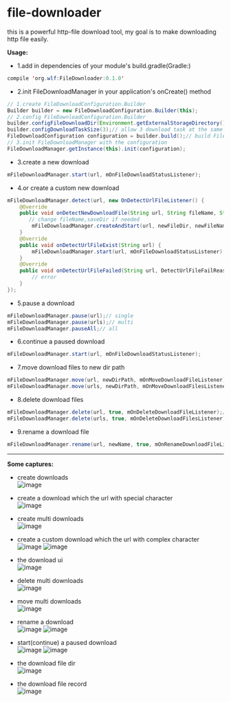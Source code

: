 # file-downloader

this is a powerful http-file download tool, my goal is to make downloading http file easily.

**Usage:**
* 1.add in dependencies of your module's build.gradle(Gradle:)
``` java
compile 'org.wlf:FileDownloader:0.1.0'
``` 

* 2.init FileDownloadManager in your application's onCreate() method
``` java
// 1.create FileDownloadConfiguration.Builder
Builder builder = new FileDownloadConfiguration.Builder(this);
// 2.config FileDownloadConfiguration.Builder
builder.configFileDownloadDir(Environment.getExternalStorageDirectory().getAbsolutePath() + File.separator + "FileDownloader");// config the download path
builder.configDownloadTaskSize(3);// allow 3 download task at the same time
FileDownloadConfiguration configuration = builder.build();// build FileDownloadConfiguration with the builder
// 3.init FileDownloadManager with the configuration
FileDownloadManager.getInstance(this).init(configuration);
```

* 3.create a new download
``` java
mFileDownloadManager.start(url, mOnFileDownloadStatusListener);
```

* 4.or create a custom new download
``` java
mFileDownloadManager.detect(url, new OnDetectUrlFileListener() {
    @Override
    public void onDetectNewDownloadFile(String url, String fileName, String saveDir, int fileSize) {
       // change fileName,saveDir if needed
        mFileDownloadManager.createAndStart(url, newFileDir, newFileName, mOnFileDownloadStatusListener);
    }
    @Override
    public void onDetectUrlFileExist(String url) {
        mFileDownloadManager.start(url, mOnFileDownloadStatusListener);
    }
    @Override
    public void onDetectUrlFileFailed(String url, DetectUrlFileFailReason failReason) {
        // error
    }
});
```

* 5.pause a download
``` java
mFileDownloadManager.pause(url);// single
mFileDownloadManager.pause(urls);// multi
mFileDownloadManager.pauseAll;// all
```

* 6.continue a paused download
``` java
mFileDownloadManager.start(url, mOnFileDownloadStatusListener);
```

* 7.move download files to new dir path
``` java
mFileDownloadManager.move(url, newDirPath, mOnMoveDownloadFileListener);// single file
mFileDownloadManager.move(urls, newDirPath, mOnMoveDownloadFilesListener);// multi files
```

* 8.delete download files
``` java
mFileDownloadManager.delete(url, true, mOnDeleteDownloadFileListener);// single file
mFileDownloadManager.delete(urls, true, mOnDeleteDownloadFilesListener);// multi files
```

* 9.rename a download file
``` java
mFileDownloadManager.rename(url, newName, true, mOnRenameDownloadFileListener);
```

------------------------------------------------------------------------
**Some captures:**

* create downloads                                                    
![image](https://github.com/wlfcolin/file-downloader/blob/master/capture/device-2015-11-27-160200.png)

* create a download which the url with special character                          
![image](https://github.com/wlfcolin/file-downloader/blob/master/capture/device-2015-11-27-160214.png)

* create multi downloads                                                    
![image](https://github.com/wlfcolin/file-downloader/blob/master/capture/device-2015-11-27-160237.png)

* create a custom download which the url with complex character                          
![image](https://github.com/wlfcolin/file-downloader/blob/master/capture/device-2015-11-27-160257.png)
![image](https://github.com/wlfcolin/file-downloader/blob/master/capture/device-2015-11-27-160324.png)

* the download ui                                                    
![image](https://github.com/wlfcolin/file-downloader/blob/master/capture/device-2015-11-27-160424.png)

* delete multi downloads                                                                         
![image](https://github.com/wlfcolin/file-downloader/blob/master/capture/device-2015-11-27-160450.png)

* move multi downloads                                              
![image](https://github.com/wlfcolin/file-downloader/blob/master/capture/device-2015-11-27-160508.png)

* rename a download                                                  
![image](https://github.com/wlfcolin/file-downloader/blob/master/capture/device-2015-11-27-160538.png)
![image](https://github.com/wlfcolin/file-downloader/blob/master/capture/device-2015-11-27-160545.png)

* start(continue) a paused download                                        
![image](https://github.com/wlfcolin/file-downloader/blob/master/capture/device-2015-11-27-160717.png)
![image](https://github.com/wlfcolin/file-downloader/blob/master/capture/device-2015-11-27-160749.png)

* the download file dir                                              
![image](https://github.com/wlfcolin/file-downloader/blob/master/capture/device-2015-11-27-160808.png)

* the download file record                                             
![image](https://github.com/wlfcolin/file-downloader/blob/master/capture/device-2015-11-27-161739.png)
